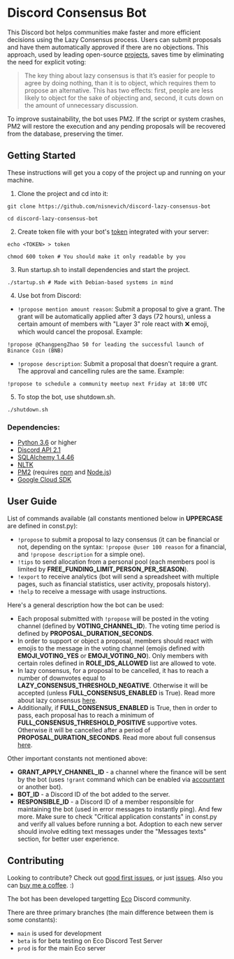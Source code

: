 # Discord Consensus Bot

This Discord bot helps communities make faster and more efficient decisions using the Lazy Consensus process. Users can submit proposals and have them automatically approved if there are no objections. This approach, used by leading open-source [projects](https://community.apache.org/committers/lazyConsensus.html), saves time by eliminating the need for explicit voting:

> The key thing about lazy consensus is that it’s easier for people to agree by doing nothing, than it is to object, which requires them to propose an alternative. This has two effects: first, people are less likely to object for the sake of objecting and, second, it cuts down on the amount of unnecessary discussion.

To improve sustainability, the bot uses PM2. If the script or system crashes, PM2 will restore the execution and any pending proposals will be recovered from the database, preserving the timer.

## Getting Started
These instructions will get you a copy of the project up and running on your machine.

1. Clone the project and cd into it:
```
git clone https://github.com/nisnevich/discord-lazy-consensus-bot

cd discord-lazy-consensus-bot
```

2. Create token file with your bot's [token](https://discord.com/developers/applications) integrated with your server:

```
echo <TOKEN> > token

chmod 600 token # You should make it only readable by you
```

3. Run startup.sh to install dependencies and start the project.
```
./startup.sh # Made with Debian-based systems in mind
```

4. Use bot from Discord:
- `!propose mention amount reason`: Submit a proposal to give a grant. The grant will be automatically applied after 3 days (72 hours), unless a certain amount of members with "Layer 3" role react with :x: emoji, which would cancel the proposal. Example:
```
!propose @ChangpengZhao 50 for leading the successful launch of Binance Coin (BNB) 
```

- `!propose description`: Submit a proposal that doesn't require a grant. The approval and cancelling rules are the same. Example:
```
!propose to schedule a community meetup next Friday at 18:00 UTC
```

5. To stop the bot, use shutdown.sh.
```
./shutdown.sh
```

### Dependencies:
- [Python 3.6](https://www.python.org/downloads/release/python-360/) or higher
- [Discord API 2.1](https://discord.com/developers/docs/intro) 
- [SQLAlchemy 1.4.46](https://www.sqlalchemy.org/)
- [NLTK](https://www.nltk.org/)
- [PM2](https://pm2.io) (requires [npm](https://www.npmjs.com) and [Node.js](https://nodejs.org))
- [Google Cloud SDK](https://cloud.google.com/sdk)

## User Guide

List of commands available (all constants mentioned below in **UPPERCASE** are defined in const.py):

- `!propose` to submit a proposal to lazy consensus (it can be financial or not, depending on the syntax: `!propose @user 100 reason` for a financial, and `!propose description` for a simple one).
- `!tips` to send allocation from a personal pool (each members pool is limited by **FREE_FUNDING_LIMIT_PERSON_PER_SEASON**).
- `!export` to receive analytics (bot will send a spreadsheet with multiple pages, such as financial statistics, user activity, proposals history).
- `!help` to receive a message with usage instructions.

Here's a general description how the bot can be used:
- Each proposal submitted with `!propose` will be posted in the voting channel (defined by **VOTING_CHANNEL_ID**). The voting time period is defined by **PROPOSAL_DURATION_SECONDS**.
- In order to support or object a proposal, members should react with emojis to the message in the voting channel (emojis defined with **EMOJI_VOTING_YES** or **EMOJI_VOTING_NO**). Only members with certain roles defined in **ROLE_IDS_ALLOWED** list are allowed to vote.
- In lazy consensus, for a proposal to be cancelled, it has to reach a number of downvotes equal to **LAZY_CONSENSUS_THRESHOLD_NEGATIVE**. Otherwise it will be accepted (unless **FULL_CONSENSUS_ENABLED** is True). Read more about lazy consensus [here](https://community.apache.org/committers/decisionMaking.html).
- Additionally, if **FULL_CONSENSUS_ENABLED** is True, then in order to pass, each proposal has to reach a minimum of **FULL_CONSENSUS_THRESHOLD_POSITIVE** supportive votes. Otherwise it will be cancelled after a period of **PROPOSAL_DURATION_SECONDS**. Read more about full consensus [here](https://docs.fedoraproject.org/en-US/dei/policy/decision-process/#_full_consensus).

Other important constants not mentioned above:
- **GRANT_APPLY_CHANNEL_ID** - a channel where the finance will be sent by the bot (uses `!grant` command which can be enabled via [accountant](https://github.com/eco/discord-accountant) or another bot).
- **BOT_ID** - a Discord ID of the bot added to the server.
- **RESPONSIBLE_ID** - a Discord ID of a member responsible for maintaining the bot (used in error messages to instantly ping).
And few more. Make sure to check "Critical application constants" in const.py and verify all values before running a bot. Adoption to each new server should involve editing text messages under the "Messages texts" section, for better user experience.

## Contributing

Looking to contribute? Check out [good first issues](https://github.com/nisnevich/eco-discord-lazy-consensus-bot/issues?q=is%3Aissue+is%3Aopen+label%3A%22good+first+issue%22), or just [issues](https://github.com/nisnevich/eco-discord-lazy-consensus-bot/issues). Also you can [buy me a coffee](https://www.buymeacoffee.com/a.nisnevich). :)

The bot has been developed targetting [Eco](https://eco.org/) Discord community.

There are three primary branches (the main difference between them is some constants):
- `main` is used for development
- `beta` is for beta testing on Eco Discord Test Server
- `prod` is for the main Eco server


